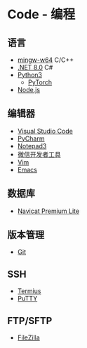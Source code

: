 # Code - 编程

## 语言

- [mingw-w64](https://www.mingw-w64.org/) C/C++
- [.NET 8.0](https://dotnet.microsoft.com/en-us/download/dotnet/8.0) C#
- [Python3](https://www.python.org/downloads/)
  - [PyTorch](https://pytorch.org/get-started/locally/)
- [Node.js](https://nodejs.org/zh-cn/download)

## 编辑器

- [Visual Studio Code](https://code.visualstudio.com/Download)
- [PyCharm](https://www.jetbrains.com/pycharm/download/)
- [Notepad3](https://rizonesoft.com/downloads/notepad3/)
- [微信开发者工具](https://developers.weixin.qq.com/miniprogram/dev/devtools/download.html)
- [Vim](https://www.vim.org/)
- [Emacs](http://www.gnu.org/software/emacs/)

## 数据库

- [Navicat Premium Lite](https://www.navicat.com.cn/download/navicat-premium-lite)

## 版本管理

- [Git](https://git-scm.com/downloads)

## SSH

- [Termius](https://termius.com/download/windows)
- [PuTTY](https://www.chiark.greenend.org.uk/~sgtatham/putty/latest.html)

## FTP/SFTP

- [FileZilla](https://filezilla-project.org/download.php?show_all=1)
